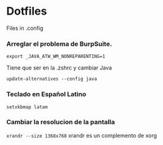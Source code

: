 # Dotfiles
Files in .config

### Arreglar el problema de BurpSuite.



`export _JAVA_ATW_WM_NONREPARENTING=1`

Tiene que ser en la .zshrc y cambiar Java

`update-alternatives --config java`

### Teclado en Español Latino
`setxkbmap latam`

### Cambiar la resolucion de la pantalla

`xrandr --size 1368x768`
xrandr es un complemento de xorg
